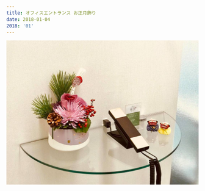 ```yaml
---
title: オフィスエントランス お正月飾り
date: 2018-01-04
2018: '01'
---
```



![オフィスエントランス](/images/uploads/20180105finesco_orig.jpg)
<!--more-->
